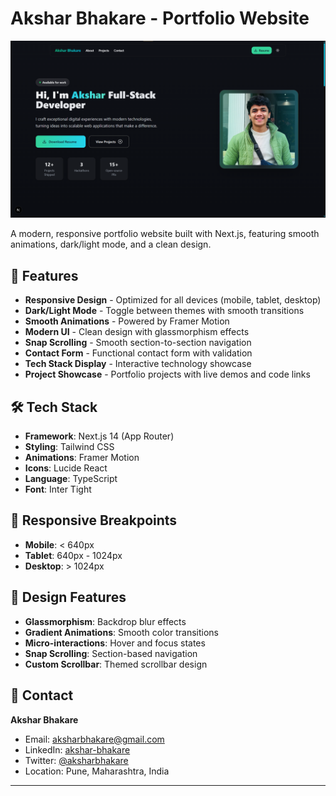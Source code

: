 # Akshar Bhakare - Portfolio Website
![alt text](image.png)

A modern, responsive portfolio website built with Next.js, featuring smooth animations, dark/light mode, and a clean design.

## 🚀 Features

- **Responsive Design** - Optimized for all devices (mobile, tablet, desktop)
- **Dark/Light Mode** - Toggle between themes with smooth transitions
- **Smooth Animations** - Powered by Framer Motion
- **Modern UI** - Clean design with glassmorphism effects
- **Snap Scrolling** - Smooth section-to-section navigation
- **Contact Form** - Functional contact form with validation
- **Tech Stack Display** - Interactive technology showcase
- **Project Showcase** - Portfolio projects with live demos and code links

## 🛠️ Tech Stack

- **Framework**: Next.js 14 (App Router)
- **Styling**: Tailwind CSS
- **Animations**: Framer Motion
- **Icons**: Lucide React
- **Language**: TypeScript
- **Font**: Inter Tight



## 📱 Responsive Breakpoints

- **Mobile**: < 640px
- **Tablet**: 640px - 1024px
- **Desktop**: > 1024px

## 🎨 Design Features

- **Glassmorphism**: Backdrop blur effects
- **Gradient Animations**: Smooth color transitions
- **Micro-interactions**: Hover and focus states
- **Snap Scrolling**: Section-based navigation
- **Custom Scrollbar**: Themed scrollbar design



## 👤 Contact

**Akshar Bhakare**
- Email: aksharbhakare@gmail.com
- LinkedIn: [akshar-bhakare](https://www.linkedin.com/in/akshar-bhakare-ba6055292)
- Twitter: [@aksharbhakare](https://x.com/aksharbhakare)
- Location: Pune, Maharashtra, India

---


